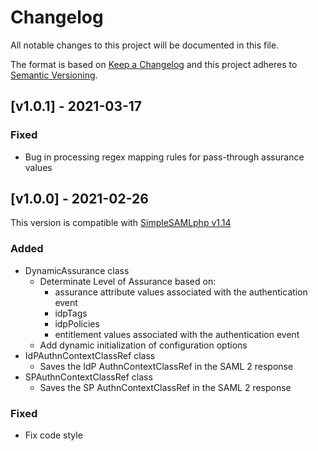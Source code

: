 # Changelog

All notable changes to this project will be documented in this file.

The format is based on [Keep a Changelog](https://keepachangelog.com/en/1.0.0/)
and this project adheres to [Semantic Versioning](https://semver.org/spec/v2.0.0.html).

## [v1.0.1] - 2021-03-17

### Fixed

- Bug in processing regex mapping rules for pass-through assurance values

## [v1.0.0] - 2021-02-26

This version is compatible with [SimpleSAMLphp v1.14](https://simplesamlphp.org/docs/1.14/simplesamlphp-changelog)

### Added

- DynamicAssurance class
  - Determinate Level of Assurance based on:
    - assurance attribute values associated with the authentication event
    - idpTags
    - idpPolicies
    - entitlement values associated with the authentication event
  - Add dynamic initialization of configuration options
- IdPAuthnContextClassRef class
  - Saves the IdP AuthnContextClassRef in the SAML 2 response
- SPAuthnContextClassRef class
  - Saves the SP AuthnContextClassRef in the SAML 2 response

### Fixed

- Fix code style
